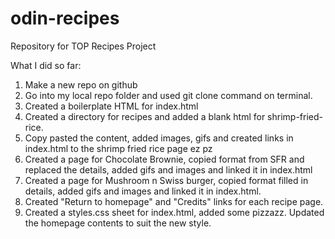 # odin-recipes
Repository for TOP Recipes Project


What I did so far:
1. Make a new repo on github
2. Go into my local repo folder and used git clone command on terminal.
3. Created a boilerplate HTML for index.html
4. Created a directory for recipes and added a blank html for shrimp-fried-rice.
5. Copy pasted the content, added images, gifs and created links in index.html to the shrimp fried rice page ez pz
6. Created a page for Chocolate Brownie, copied format from SFR and replaced the details, added gifs and images and linked it in index.html
7. Created a page for Mushroom n Swiss burger, copied format filled in details, added gifs and images and linked it in index.html.
8. Created "Return to homepage" and "Credits" links for each recipe page.
9. Created a styles.css sheet for index.html, added some pizzazz. Updated the homepage contents to suit the new style.